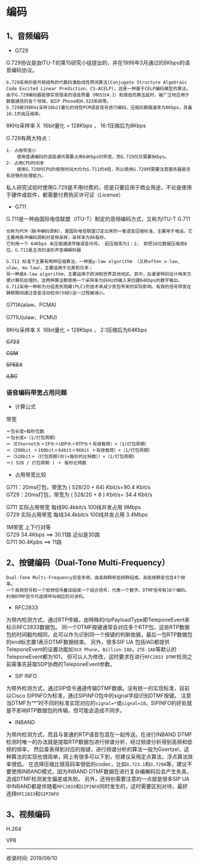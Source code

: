 # 编码
## 1、音频编码
- G729

G.729协议是由ITU-T的第15研究小组提出的，并在1996年3月通过的8Kbps的语音编码协议。

    G.729采用的是共轭结构的代数码激励线性预测算法(Conjugate Structure Algebraic Code Excited Linear Prediction，CS-ACELP)，这是一种基于CELP编码模型的算法。
    由于G.729编码器能够实现很高的语音质量（MOS分4.1）和很低的算法延时，被广泛地应用于数据通信的各个领域，如IP Phone和H.323系统等。
    G.729是对8KHz采样16bit量化的线性PCM语音信号进行编码，压缩后数据速率为8Kbps，具备16:1的高压缩率。

8KHz采样率 X  16bit量化 = 128Kbps ， 16:1压缩后为8Kbps

G.729有两大特点：

    1- 占用带宽小
        使用普通编码的语音通讯需要占用64Kbps的带宽，而G.729仅仅需要8Kbps。
    2- 占用CPU时间多
        使用G.729时CPU的使用时间大约为G.711的4倍，所以使用G.729时需要注意服务器是否有足够的处理能力。
        
私人研究试验时使用G.729是不用付费的，但是只要应用于商业用途，不论是使用于硬件或软件，都需要付费购买许可证（License）

- G711

G.711是一种由国际电信联盟（ITU-T）制定的音频编码方式，又称为ITU-T G.711

    也称为PCM（脉冲编码调制），是国际电信联盟订定出来的一套语音压缩标准，主要用于电话。它主要用脉冲编码调制对音频采样，采样率为8k每秒。
    它利用一个 64Kbps 未压缩通道传输语音讯号。 起压缩率为1：2， 即把16位数据压缩成8位。G.711是主流的波形声音编解码器

    G.711 标准下主要有两种压缩算法。一种是µ-law algorithm （又称often u-law, ulaw, mu-law），主要运用于北美和日本；
    另一种是A-law algorithm，主要运用于欧洲和世界其他地区。其中，后者是特别设计用来方便计算机处理的。这两种算法都使用一个采样率为8kHz的输入来创建64Kbps的数字输出。
    G.711采用一种称为分组丢失隐藏(PLC)的技术来减少丢包带来的实际影响。有效的信号带宽在静默期间通过语音活动检测(VAD)这一过程被减小。

G711A(alaw、PCMA)

G711U(ulaw、PCMU)

8KHz采样率 X  16bit量化 = 128Kbps ， 2:1压缩后为64Kbps

~~G723~~

~~GSM~~

~~SPEEX~~

~~iLBC~~

### 语音编码带宽占用问题

- 计算公式

带宽

    ＝包长度×每秒包数
    ＝包长度×（1/打包周期）
    ＝（Ethernet头＋IP头＋UDP头＋RTP头＋有效载荷）×（1/打包周期）
    ＝（208bit ＋160bit＋64bit＋96bit ＋有效载荷）×（1/打包周期）
    ＝（528bit＋（打包周期(秒)×每秒的比特数））×（1/打包周期）
    ＝( 528 / 打包周期 ) ＋ 每秒比特数      

- 占用带宽比较

G711：20ms打包，带宽为 ( 528/20 + 64) Kbit/s=90.4 Kbit/s<br>
G729：20ms打包，带宽为 ( 528/20 + 8 ) Kbit/s= 34.4 Kbit/s

G711 实际占用带宽 每线90.4kbit/s 100线并发占用 9Mbps<br>
G729 实际占用带宽 每线34.4kbit/s 100线并发占用 3.4Mbps

1M带宽 上下行对等<br>
G729   34.4Kbps     ==> 30.11路  近似是30路<br>
G711  90.4Kpbs     ==>  11路   

## 2、按键编码（Dual-Tone Multi-Frequency）
    Dual-Tone Multi-Frequency双音多频，由高频群和低频群组成，高低频群各包含4个频率。
    一个高频信号和一个低频信号叠加组成一个组合信号，代表一个数字。DTMF信号有16个编码。利用DTMF信令可选择呼叫相应的对讲机。

- RFC2833

为带内检测方式，通过RTP传输，由特殊的rtpPayloadType即TeleponeEvent来标示RFC2833数据包。
同一个DTMF按键通常会对应多个RTP包，这些RTP数据包的时间戳均相同，此可以作为识别同一个按键的判断依据，最后一包RTP数据包的end标志置1表示DTMF数据结束。
另外，很多SIP UA 包括IAD都提供TeleponeEvent的设置功能如`3CX Phone`，`Billion-IAD`，`ZTE-IAD`等默认的TeleponeEvent都为101，
但可以人为修改，这时要求在进行`RFC2833 DTMF`检测之前需事先获取SDP协商的TeleponeEvent参数。

- SIP INFO

为带外检测方式，通过SIP信令通道传输DTMF数据。没有统一的实现标准，目前以Cisco SIPINFO为标准，通过SIPINFO包中的signal字段识别DTMF按键。
注意当DTMF为“*”时不同的标准实现对应的`signal=*`或`signal=10`。SIPINFO的好处就是不影响RTP数据包的传输，但可能会造成不同步。

- INBAND

为带内检测方式，而且与普通的RTP语音包混在一起传送。在进行INBAND DTMF检测时唯一的办法就是提取RTP数据包进行频谱分析，经过频谱分析得到高频和低频的频率，
然后查表得到对应的按键，进行频谱分析的算法一般为Goertzel，这种算法的实现也很简单，网上有很多可以下到，但建议采用定点算法，浮点算法效率很低。
在选择压缩比很高码率很低的codec，比如`G.723.1`和`G.729A`等，建议不要使用INBAND模式，因为INBAND DTMF数据在进行复杂编解码后会产生失真，造成DTMF检测发生偏差或失败。
另外，还特别需要注意的一点就是很多SIP UA中INBAND都是伴随着`RFC2833`和`SIPINFO`同时发生的，这时需要区别对待，最好选择`RFC2833`和`SIPINFO`

## 3、视频编码

H.264

VP8

---
收录时间: 2019/08/10

<Vssue :title="$title" />